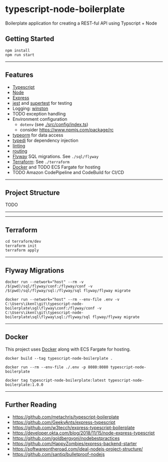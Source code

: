 # typescript-node-boilerplate

Boilerplate application for creating a REST-ful API using Typscript + Node

## Getting Started

```
npm install
npm run start
```

---

## Features

- [Typescript](https://www.typescriptlang.org/)
- [Node](https://nodejs.org/en/)
- [Express](https://expressjs.com/)
- [jest](https://jestjs.io/) and [supertest](https://github.com/visionmedia/supertest) for testing
- Logging: [winston](https://github.com/winstonjs/winston)
- TODO exception handling
- Environment configuration
  - `dotenv` (see [./src/config/index.ts](./src/config/index.ts))
  - consider https://www.npmjs.com/package/rc
- [typeorm](https://typeorm.io/#/) for data access
- [typedi](https://github.com/typestack/typedi) for dependency injection
- [linting](eslintrc.js)
- [routing](src/routes/index.ts)
- [Flyway](https://flywaydb.org/) SQL migrations. See `./sql/flyway`
- [Terraform](https://www.terraform.io/): See `./terraform`
- [Docker](https://www.docker.com/) and TODO ECS Fargate for hosting
- TODO Amazon CodePipeline and CodeBuild for CI/CD

---

## Project Structure

TODO

---

---

## Terraform

```
cd terraform/dev
terraform init
terraform apply
```

---

## Flyway Migrations

```
docker run --network="host" --rm -v /$(pwd)/sql/flyway/conf:/flyway/conf -v /$(pwd)/sql/flyway/sql:/flyway/sql flyway/flyway migrate

docker run --network="host" --rm --env-file .env -v C:\Users\ikenl\git\typescript-node-boilerplate\sql\flyway\conf:/flyway/conf -v C:\Users\ikenl\git\typescript-node-boilerplate\sql\flyway\sql:/flyway/sql flyway/flyway migrate
```

---

## Docker

This project uses [Docker](https://www.docker.com/) along with ECS Fargate for hosting.

```
docker build --tag typescript-node-boilerplate .

docker run --rm --env-file ./.env -p 8080:8080 typescript-node-boilerplate

docker tag typescript-node-boilerplate:latest typescript-node-boilerplate:1.0.0
```

---

## Further Reading

- https://github.com/metachris/typescript-boilerplate
- https://github.com/GeekyAnts/express-typescript
- https://github.com/w3tecch/express-typescript-boilerplate
- https://developer.okta.com/blog/2018/11/15/node-express-typescript
- https://github.com/goldbergyoni/nodebestpractices
- https://github.com/HappyZombies/express-backend-starter
- https://softwareontheroad.com/ideal-nodejs-project-structure/
- https://github.com/santiq/bulletproof-nodejs
